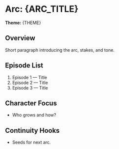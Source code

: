 # Arc: {ARC_TITLE}

**Theme:** {THEME}

## Overview
Short paragraph introducing the arc, stakes, and tone.

## Episode List
1. Episode 1 — Title
2. Episode 2 — Title
3. Episode 3 — Title

## Character Focus
- Who grows and how?

## Continuity Hooks
- Seeds for next arc.